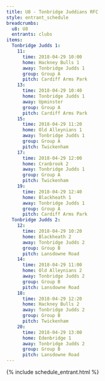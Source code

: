 ```yaml
---
title: U8 - Tonbridge Juddians RFC
style: entrant_schedule
breadcrumbs:
  u8: U8
  entrants: clubs
items:
  Tonbridge Judds 1:
    11:
      time: 2018-04-29 10:00
      home: Hackney Bulls 1
      away: Tonbridge Judds 1
      group: Group A
      pitch: Cardiff Arms Park
    13:
      time: 2018-04-29 10:40
      home: Tonbridge Judds 1
      away: Upminster
      group: Group A
      pitch: Cardiff Arms Park
    15:
      time: 2018-04-29 11:20
      home: Old Alleynians 1
      away: Tonbridge Judds 1
      group: Group A
      pitch: Twickenham
    17:
      time: 2018-04-29 12:00
      home: Cranbrook 2
      away: Tonbridge Judds 1
      group: Group A
      pitch: Twickenham
    19:
      time: 2018-04-29 12:40
      home: Blackheath 1
      away: Tonbridge Judds 1
      group: Group A
      pitch: Cardiff Arms Park
  Tonbridge Judds 2:
    12:
      time: 2018-04-29 10:20
      home: Blackheath 2
      away: Tonbridge Judds 2
      group: Group B
      pitch: Lansdowne Road
    14:
      time: 2018-04-29 11:00
      home: Old Alleynians 2
      away: Tonbridge Judds 2
      group: Group B
      pitch: Lansdowne Road
    18:
      time: 2018-04-29 12:20
      home: Hackney Bulls 2
      away: Tonbridge Judds 2
      group: Group B
      pitch: Twickenham
    20:
      time: 2018-04-29 13:00
      home: Edenbridge 1
      away: Tonbridge Judds 2
      group: Group B
      pitch: Lansdowne Road
---
```


{% include schedule_entrant.html %}
